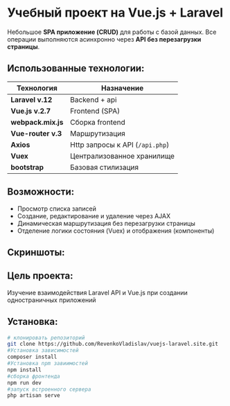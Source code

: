# Учебный проект на Vue.js + Laravel
Небольшое **SPA приложение (CRUD)** для работы с базой данных.
Все операции выполняются асинхронно через **API без перезагрузки страницы**.

## Использованные технологии:
| Технология         | Назначениe                      |
|--------------------|---------------------------------|
| **Laravel v.12**   | Backend + api                   |
| **Vue.js v.2.7**   | Frontend (SPA)                  |
| **webpack.mix.js** | Сборка frontend                 |
| **Vue-router v.3** | Маршрутизация                   |
| **Axios**          | Http запросы к API (`/api.php`) |
| **Vuex**           | Централизованное хранилище      |
| **bootstrap**      | Базовая стилизация              |

## Возможности:
- Просмотр списка записей
- Создание, редактирование и удаление через AJAX
- Динамическая маршрутизация без перезагрузки страницы
- Отделение логики состояния (Vuex) и отображения (компоненты)

## Скриншоты:

## Цель проекта:

Изучение взаимодействия Laravel API и Vue.js при создании одностраничных приложений

## Установка:
```bash
# клонировать репозиторий
git clone https://github.com/RevenkoVladislav/vuejs-laravel.site.git
#Установка зависимостей
composer install
#Установка npm завиимостей
npm install
#сборка фронтенда
npm run dev
#запуск встроенного сервера
php artisan serve
```
